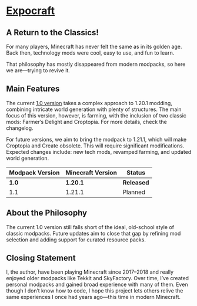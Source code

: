 # [Expocraft](https://modrinth.com/modpack/expocraft)

## A Return to the Classics!

For many players, Minecraft has never felt the same as in its golden age. Back then, technology mods were cool, easy to use, and fun to learn.

That philosophy has mostly disappeared from modern modpacks, so here we are—trying to revive it.

## Main Features

The current [1.0 version](https://modrinth.com/modpack/expocraft/changelog) takes a complex approach to 1.20.1 modding, combining intricate world generation with plenty of structures. The main focus of this version, however, is farming, with the inclusion of two classic mods: Farmer’s Delight and Croptopia. For more details, check the changelog.

For future versions, we aim to bring the modpack to 1.21.1, which will make Croptopia and Create obsolete. This will require significant modifications. Expected changes include: new tech mods, revamped farming, and updated world generation.

| Modpack Version | Minecraft Version | Status         |
|-----------------|-------------------|----------------|
| **1.0**         | **1.20.1**        | **Released**   |
| 1.1             | 1.21.1            | Planned        |

## About the Philosophy

The current 1.0 version still falls short of the ideal, old-school style of classic modpacks. Future updates aim to close that gap by refining mod selection and adding support for curated resource packs.

## Closing Statement

I, the author, have been playing Minecraft since 2017–2018 and really enjoyed older modpacks like Tekkit and SkyFactory. Over time, I’ve created personal modpacks and gained broad experience with many of them. Even though I don’t know how to code, I hope this project lets others relive the same experiences I once had years ago—this time in modern Minecraft.
